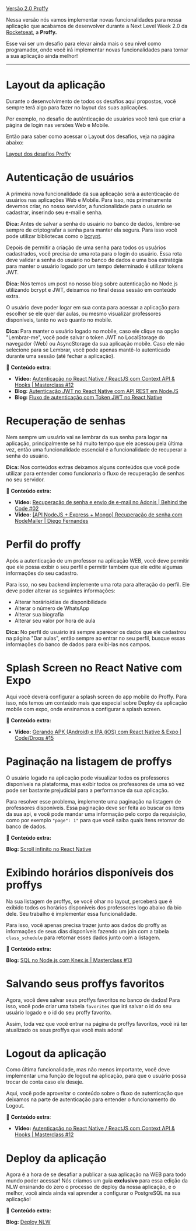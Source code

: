 [Versão 2.0 Proffy](https://www.notion.so/Vers-o-2-0-Proffy-eefca1b981694cd0a895613bc6235970)

Nessa versão nós vamos implementar novas funcionalidades para nossa aplicação que acabamos de desenvolver durante a Next Level Week 2.0 da [Rocketseat](https://rocketseat.com.br/), a **Proffy.** 

Esse vai ser um desafio para elevar ainda mais o seu nível como programador, onde você irá implementar novas funcionalidades para tornar a sua aplicação ainda melhor!

---

# Layout da aplicação

Durante o desenvolvimento de todos os desafios aqui propostos, você sempre terá algo para fazer no layout das suas aplicações. 

Por exemplo, no desafio de autênticação de usuários você terá que criar a página de login nas versões Web e Mobile. 

Então para saber como acessar o Layout dos desafios, veja na página abaixo:

[Layout dos desafios Proffy](https://www.notion.so/Layout-dos-desafios-Proffy-b65b509655194c02b3b4c9d4c74b78b4)

# Autenticação de usuários

A primeira nova funcionalidade da sua aplicação será a autenticação de usuários nas aplicações Web e Mobile. Para isso, nós primeiramente devemos criar, no nosso servidor, a funcionalidade para o usuário se cadastrar, inserindo seu e-mail e senha.

**Dica:** Antes de salvar a senha do usuário no banco de dados, lembre-se sempre de criptografar a senha para manter ela segura. Para isso você pode utilizar bibliotecas como o [bcrypt](https://www.npmjs.com/package/bcrypt).

Depois de permitir a criação de uma senha para todos os usuários cadastrados, você precisa de uma rota para o login do usuário. Essa rota deve validar a senha do usuário no banco de dados e uma boa estratégia para manter o usuário logado por um tempo determinado é utilizar tokens JWT.

**Dica:** Nós temos um post no nosso blog sobre autenticação no Node.js utilizando bcrypt e JWT, deixamos no final dessa sessão em conteúdo extra.

O usuário deve poder logar em sua conta para acessar a aplicação para escolher se ele quer dar aulas, ou mesmo visualizar professores disponíveis, tanto no web quanto no mobile.

**Dica:** Para manter o usuário logado no mobile, caso ele clique na opção "Lembrar-me", você pode salvar o token JWT no LocalStorage do navegador (Web) ou AsyncStorage da sua aplicação mobile. Caso ele não selecione para se Lembrar, você pode apenas mantê-lo autenticado durante uma sessão (até fechar a aplicação).

📖 **Conteúdo extra**:

- **Vídeo:** [Autenticação no React Native / ReactJS com Context API & Hooks | Masterclass #12](https://www.youtube.com/watch?v=KISMYYXSIX8)
- **Blog:** [Autenticação JWT no React Native com API REST em NodeJS](https://blog.rocketseat.com.br/autenticacao-react-native-nodejs/)
- **Blog:** [Fluxo de autenticação com Token JWT no React Native](https://blog.rocketseat.com.br/fluxo-de-autenticacao-com-react-native/)

# Recuperação de senhas

Nem sempre um usuário vai se lembrar da sua senha para logar na aplicação, principalmente se há muito tempo que ele acessou pela última vez, então uma funcionalidade essencial é a funcionalidade de recuperar a senha do usuário.

**Dica:** Nos conteúdos extras deixamos alguns conteúdos que você pode utilizar para entender como funcionaria o fluxo de recuperação de senhas no seu servidor.

📖 **Conteúdo extra:**

- **Vídeo:** [Recuperação de senha e envio de e-mail no Adonis | Behind the Code #02](https://www.youtube.com/watch?v=R7WTFLM1lto)
- **Vídeo:** [[API NodeJS + Express + Mongo] Recuperação de senha com NodeMailer | Diego Fernandes](https://www.youtube.com/watch?v=Zwdv9RllPqU)

# Perfil do proffy

Após a autenticação de um professor na aplicação WEB, você deve permitir que ele possa exibir o seu perfil e permitir também que ele edite algumas informações do seu cadastro. 

Para isso, no seu backend implemente uma rota para alteração do perfil. Ele deve poder alterar as seguintes informações:

- Alterar horário/dias de disponibilidade
- Alterar o número de WhatsApp
- Alterar sua biografia
- Alterar seu valor por hora de aula

**Dica:** No perfil do usuário irá sempre aparecer os dados que ele cadastrou na página "Dar aulas", então sempre ao entrar no seu perfil, busque essas informações do banco de dados para exibi-las nos campos.

# Splash Screen no React Native com Expo

Aqui você deverá configurar a splash screen do app mobile do Proffy. Para isso, nós temos um conteúdo mais que especial sobre Deploy da aplicação mobile com expo, onde ensinamos a configurar a splash screen.

📖 **Conteúdo extra:**

- **Vídeo:** [Gerando APK (Android) e IPA (iOS) com React Native & Expo | Code/Drops #15](https://www.youtube.com/watch?v=wYMvzbfBdYI)

# Paginação na listagem de proffys

O usuário logado na aplicação pode visualizar todos os professores disponíveis na plataforma, mas exibir todos os professores de uma só vez pode ser bastante prejudicial para a performance da sua aplicação.

Para resolver esse problema, implemente uma paginação na listagem de professores disponíveis. Essa paginação deve ser feita ao buscar os itens da sua api, e você pode mandar uma informação pelo corpo da requisição, como por exemplo `"page": 1"` para que você saiba quais itens retornar do banco de dados.

📖 **Conteúdo extra:**

**Blog:** [Scroll infinito no React Native](https://blog.rocketseat.com.br/scroll-infinito-no-react-native/)

# Exibindo horários disponíveis dos proffys

Na sua listagem de proffys, se você olhar no layout, perceberá que é exibido todos os horários disponíveis dos professores logo abaixo da bio dele. Seu trabalho é implementar essa funcionalidade.

Para isso, você apenas precisa trazer junto aos dados do proffy as informações de seus dias disponíveis fazendo um join com a tabela `class_schedule` para retornar esses dados junto com a listagem.

📖 **Conteúdo extra:**

**Blog:** [SQL no Node.js com Knex.js | Masterclass #13](https://www.youtube.com/watch?v=U7GjS3FuSkA)

# Salvando seus proffys favoritos

Agora, você deve salvar seus proffys favoritos no banco de dados! Para isso, você pode criar uma tabela `favorites` que irá salvar o id do seu usuário logado e o id do seu proffy favorito.

Assim, toda vez que você entrar na página de proffys favoritos, você irá ter atualizado os seus proffys que você mais adora!

# Logout da aplicação

Como última funcionalidade, mas não menos importante, você deve implementar uma função de logout na aplicação, para que o usuário possa trocar de conta caso ele deseje.

Aqui, você pode aproveitar o conteúdo sobre o fluxo de autenticação que deixamos na parte de autenticação para entender o funcionamento do Logout.

📖 **Conteúdo extra**:

- **Vídeo:** [Autenticação no React Native / ReactJS com Context API & Hooks | Masterclass #12](https://www.youtube.com/watch?v=KISMYYXSIX8)

# Deploy da aplicação

Agora é a hora de se desafiar a publicar a sua aplicação na WEB para todo mundo poder acessar! Nós criamos um guia **exclusivo** para essa edição da NLW ensinando do zero o processo de deploy da nossa aplicação, e o melhor, você ainda ainda vai aprender a configurar o PostgreSQL na sua aplicação!

📖 **Conteúdo extra:**

**Blog:** [Deploy NLW](https://www.notion.so/Deploy-NLW-56f2a980c20e41d6b1dd22a4d1348e6e)
